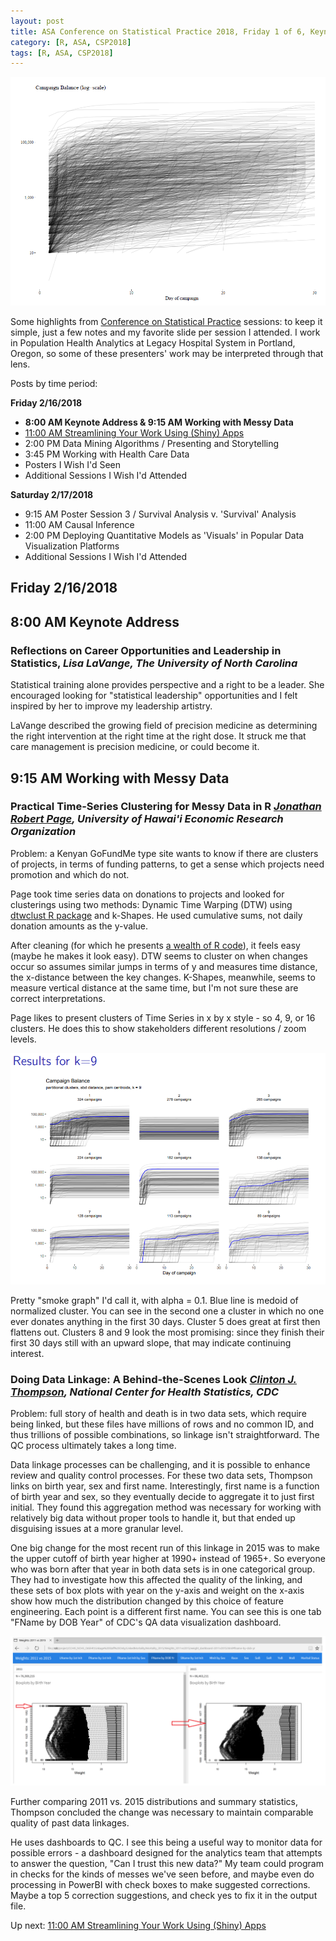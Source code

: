 ```yaml
---
layout: post
title: ASA Conference on Statistical Practice 2018, Friday 1 of 6, Keynote Address & Working with Messy Data
category: [R, ASA, CSP2018]
tags: [R, ASA, CSP2018]
---
```


![All lines](/images/smokelines01.png "All data to be clustered")

Some highlights from [Conference on Statistical Practice](https://ww2.amstat.org/meetings/csp/2018/index.cfm) sessions: to keep it simple, just a few notes and my favorite slide per session I attended. I work in Population Health Analytics at Legacy Hospital System in Portland, Oregon, so some of these presenters' work may be interpreted through that lens.

Posts by time period:

**Friday 2/16/2018**
* **8:00 AM Keynote Address & 9:15 AM Working with Messy Data**
* [11:00 AM Streamlining Your Work Using (Shiny) Apps](https://dgarmat.github.io/CSP2018-Fri-11am/)
* 2:00 PM Data Mining Algorithms / Presenting and Storytelling
* 3:45 PM Working with Health Care Data
* Posters I Wish I'd Seen
* Additional Sessions I Wish I'd Attended

**Saturday 2/17/2018**
* 9:15 AM Poster Session 3 / Survival Analysis v. 'Survival' Analysis
* 11:00 AM Causal Inference
* 2:00 PM Deploying Quantitative Models as 'Visuals' in Popular Data Visualization Platforms
* Additional Sessions I Wish I'd Attended

## Friday 2/16/2018

## 8:00 AM Keynote Address

### Reflections on Career Opportunities and Leadership in Statistics, *Lisa LaVange, The University of North Carolina*

Statistical training alone provides perspective and a right to be a leader. She encouraged looking for "statistical leadership" opportunities and I felt inspired by her to improve my leadership artistry.

LaVange described the growing field of precision medicine as determining the right intervention at the right time at the right dose. It struck me that care management is precision medicine, or could become it.

## 9:15 AM Working with Messy Data 

### Practical Time-Series Clustering for Messy Data in R *[Jonathan Robert Page](http://www2.hawaii.edu/~jrpage/), University of Hawai'i Economic Research Organization*

Problem: a Kenyan GoFundMe type site wants to know if there are clusters of projects, in terms of funding patterns, to get a sense which  projects need promotion and which do not.

Page took time series data on donations to projects and looked for clusterings using two methods: Dynamic Time Warping (DTW) using [dtwclust R package](https://cran.r-project.org/web/packages/dtwclust/index.html) and k-Shapes. He used cumulative sums, not daily donation amounts as the y-value.

After cleaning (for which he presents [a wealth of R code](https://github.com/jonpage/csp2018)), it feels easy (maybe he makes it look easy). DTW seems to cluster on when changes occur so assumes similar jumps in terms of y and measures time distance, the x-distance between the key changes. K-Shapes, meanwhile, seems to measure vertical distance at the same time, but I'm not sure these are correct interpretations. 

Page likes to present clusters of Time Series in x by x style - so 4, 9, or 16 clusters. He does this to show stakeholders different resolutions / zoom levels. 

![Clusters of donations with k = 9 k-Shapes](/images/smokelines.png "Clusters of donations with k = 9 k-Shapes")

Pretty "smoke graph" I'd call it, with alpha = 0.1. Blue line is medoid of normalized cluster. You can see in the second one a cluster in which no one ever donates anything in the first 30 days. Cluster 5 does great at first then flattens out. Clusters 8 and 9 look the most promising: since they finish their first 30 days still with an upward slope, that may indicate continuing interest.

### 	Doing Data Linkage: A Behind-the-Scenes Look *[Clinton J. Thompson](https://www.researchgate.net/profile/Clinton_Thompson), National Center for Health Statistics, CDC*

Problem: full story of health and death is in two data sets, which require being linked, but these files have millions of rows and no common ID, and thus trillions of possible combinations, so linkage isn't straightforward. The QC process ultimately takes a long time.

Data linkage processes can be challenging, and it is possible to enhance review and quality control processes. For these two data sets, Thompson links on birth year, sex and first name. Interestingly, first name is a function of birth year and sex, so they eventually decide to aggregate it to just first initial. They found this aggregation method was necessary for working with relatively big data without proper tools to handle it, but that ended up disguising issues at a more granular level. 

One big change for the most recent run of this linkage in 2015 was to make the upper cutoff of birth year higher at 1990+ instead of 1965+. So everyone who was born after that year in both data sets is in one categorical group. They had to investigate how this affected the quality of the linking, and these sets of box plots with year on the y-axis and weight on the x-axis show how much the distribution changed by this choice of feature engineering. Each point is a different first name. You can see this is one tab "FName by DOB Year" of CDC's QA data visualization dashboard. 

![Boxplots of weight of age variable](/images/boxplots01.png "Boxplots showing how weights changed")

Further comparing 2011 vs. 2015 distributions and summary statistics, Thompson concluded the change was necessary to maintain comparable quality of past data linkages.

He uses dashboards to QC. I see this being a useful way to monitor data for possible errors - a dashboard designed for the analytics team that attempts to answer the question, "Can I trust this new data?" My team could program in checks for the kinds of messes we've seen before, and maybe even do processing in PowerBI with check boxes to make suggested corrections. Maybe a top 5 correction suggestions, and check yes to fix it in the output file.

Up next: [11:00 AM Streamlining Your Work Using (Shiny) Apps](https://dgarmat.github.io/CSP2018-Fri-11am/)

